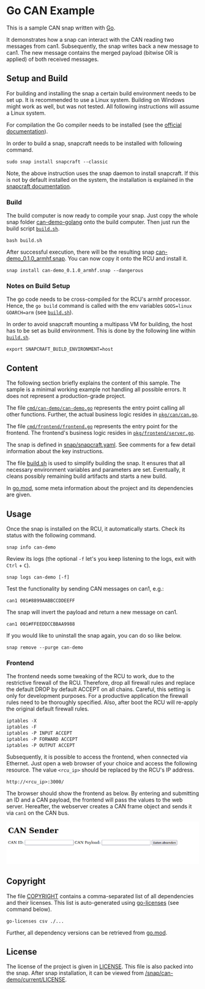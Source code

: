 # Go CAN Example

This is a sample CAN snap written with [Go](https://go.dev/). 

It demonstrates how a snap can interact with the CAN reading two messages from can1.
Subsequently, the snap writes back a new message to can1.
The new message contains the merged payload (bitwise OR is applied) of both received messages.

## Setup and Build

For building and installing the snap a certain build environment needs to be set up.
It is recommended to use a Linux system.
Building on Windows might work as well, but was not tested.
All following instructions will assume a Linux system.

For compilation the Go compiler needs to be installed (see the [official documentation](https://go.dev/)).

In order to build a snap, snapcraft needs to be installed with following command.

```
sudo snap install snapcraft --classic
```

Note, the above instruction uses the snap daemon to install snapcraft.
If this is not by default installed on the system, the installation is explained in the [snapcraft documentation](https://snapcraft.io/docs/installing-snapd).

### Build

The build computer is now ready to compile your snap.
Just copy the whole snap folder [can-demo-golang](.) onto the build computer.
Then just run the build script [`build.sh`](build.sh).

```
bash build.sh
```

After successful execution, there will be the resulting
snap [can-demo_0.1.0_armhf.snap](can-demo_0.1.0_armhf.snap).
You can now copy it onto the RCU and install it.

```
snap install can-demo_0.1.0_armhf.snap --dangerous
```

### Notes on Build Setup

The go code needs to be cross-compiled for the RCU's armhf processor.
Hence, the `go build` command is called with the env variables `GOOS=linux GOARCH=arm` (see [`build.sh`](build.sh)).

In order to avoid snapcraft mounting a multipass VM for building, the host has to be set as build environment.
This is done by the following line within [`build.sh`](build.sh).

``` 
export SNAPCRAFT_BUILD_ENVIRONMENT=host
```

## Content

The following section briefly explains the content of this sample.
The sample is a minimal working example not handling all possible errors.
It does not represent a production-grade project.

The file [`cmd/can-demo/can-demo.go`](cmd/can-demo/can-demo.go) represents the entry point calling all other functions.
Further, the actual business logic resides in [`pkg/can/can.go`](pkg/can/can.go).

The file [`cmd/frontend/frontend.go`](cmd/frontend/frontend.go) represents the entry point for the frontend.
The frontend's business logic resides in [`pkg/frontend/server.go`](pkg/frontend/server.go).

The snap is defined in [snap/snapcraft.yaml](snap/snapcraft.yaml). See comments for a few detail information about the
key instructions.

The file [build.sh](build.sh) is used to simplify building the snap.
It ensures that all necessary environment variables and parameters are set.
Eventually, it cleans possibly remaining build artifacts and starts a new build.

In [go.mod](go.mod), some meta information about the project and its dependencies are given.

## Usage

Once the snap is installed on the RCU, it automatically starts.
Check its status with the following command.

```
snap info can-demo
```

Review its logs (the optional `-f` let's you keep listening to the logs, exit with `Ctrl` + `C`).

```
snap logs can-demo [-f]
```

Test the functionality by sending CAN messages on can1, e.g.:

```
can1 001#8899AABBCCDDEEFF
```

The snap will invert the payload and return a new message on can1.

```
can1 001#FFEEDDCCBBAA9988
```

If you would like to uninstall the snap again, you can do so like below.

```
snap remove --purge can-demo
```

### Frontend

The frontend needs some tweaking of the RCU to work, due to the restrictive firewall of the RCU.
Therefore, drop all firewall rules and replace the default DROP by default ACCEPT on all chains.
Careful, this setting is only for development purposes.
For a productive application the firewall rules need to be thoroughly specified.
Also, after boot the RCU will re-apply the original default firewall rules.

```
iptables -X
iptables -F
iptables -P INPUT ACCEPT
iptables -P FORWARD ACCEPT
iptables -P OUTPUT ACCEPT
```

Subsequently, it is possible to access the frontend, when connected via Ethernet.
Just open a web browser of your choice and access the following resource.
The value `<rcu_ip>` should be replaced by the RCU's IP address.

```
http://<rcu_ip>:3000/
```

The browser should show the frontend as below.
By entering and submitting an ID and a CAN payload, the frontend will pass the values to the web server.
Hereafter, the webserver creates a CAN frame object and sends it via `can1` on the CAN bus.

![Frontend - CAN Sender](docs/img/can_sender_frontend.png)

## Copyright

The file [COPYRIGHT](COPYRIGHT) contains a comma-separated list of all dependencies and their licenses.
This list is auto-generated using [go-licenses](https://github.com/google/go-licenses) (see command below).

```
go-licenses csv ./...
```

Further, all dependency versions can be retrieved from [go.mod](go.mod).

## License

The license of the project is given in [LICENSE](LICENSE).
This file is also packed into the snap. After snap installation, it can be viewed from [/snap/can-demo/current/LICENSE](/snap/can-demo/current/LICENSE).
